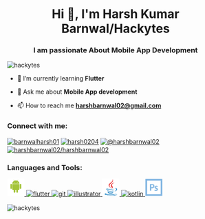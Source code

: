 <h1 align="center">Hi 👋, I'm Harsh Kumar Barnwal/Hackytes</h1>
<h3 align="center">I am passionate About Mobile App Development</h3>

<p align="left"> <img src="https://komarev.com/ghpvc/?username=hackytes&label=Profile%20views&color=0e75b6&style=flat" alt="hackytes" /> </p>

- 🌱 I’m currently learning **Flutter**

- 💬 Ask me about **Mobile App development**

- 📫 How to reach me **harshbarnwal02@gmail.com**

<h3 align="left">Connect with me:</h3>
<p align="left">
<a href="https://twitter.com/barnwalharsh01" target="blank"><img align="center" src="https://raw.githubusercontent.com/rahuldkjain/github-profile-readme-generator/master/src/images/icons/Social/twitter.svg" alt="barnwalharsh01" height="30" width="40" /></a>
<a href="https://www.codechef.com/users/harsh0204" target="blank"><img align="center" src="https://cdn.jsdelivr.net/npm/simple-icons@3.1.0/icons/codechef.svg" alt="harsh0204" height="30" width="40" /></a>
<a href="https://www.hackerrank.com/@harshbarnwal02" target="blank"><img align="center" src="https://raw.githubusercontent.com/rahuldkjain/github-profile-readme-generator/master/src/images/icons/Social/hackerrank.svg" alt="@harshbarnwal02" height="30" width="40" /></a>
<a href="https://auth.geeksforgeeks.org/user/harshbarnwal02/harshbarnwal02" target="blank"><img align="center" src="https://raw.githubusercontent.com/rahuldkjain/github-profile-readme-generator/master/src/images/icons/Social/geeks-for-geeks.svg" alt="harshbarnwal02/harshbarnwal02" height="30" width="40" /></a>
</p>

<h3 align="left">Languages and Tools:</h3>
<p align="left"> <a href="https://developer.android.com" target="_blank" rel="noreferrer"> <img src="https://raw.githubusercontent.com/devicons/devicon/master/icons/android/android-original-wordmark.svg" alt="android" width="40" height="40"/> </a> <a href="https://flutter.dev" target="_blank" rel="noreferrer"> <img src="https://www.vectorlogo.zone/logos/flutterio/flutterio-icon.svg" alt="flutter" width="40" height="40"/> </a> <a href="https://git-scm.com/" target="_blank" rel="noreferrer"> <img src="https://www.vectorlogo.zone/logos/git-scm/git-scm-icon.svg" alt="git" width="40" height="40"/> </a> <a href="https://www.adobe.com/in/products/illustrator.html" target="_blank" rel="noreferrer"> <img src="https://www.vectorlogo.zone/logos/adobe_illustrator/adobe_illustrator-icon.svg" alt="illustrator" width="40" height="40"/> </a> <a href="https://www.java.com" target="_blank" rel="noreferrer"> <img src="https://raw.githubusercontent.com/devicons/devicon/master/icons/java/java-original.svg" alt="java" width="40" height="40"/> </a> <a href="https://kotlinlang.org" target="_blank" rel="noreferrer"> <img src="https://www.vectorlogo.zone/logos/kotlinlang/kotlinlang-icon.svg" alt="kotlin" width="40" height="40"/> </a> <a href="https://www.photoshop.com/en" target="_blank" rel="noreferrer"> <img src="https://raw.githubusercontent.com/devicons/devicon/master/icons/photoshop/photoshop-line.svg" alt="photoshop" width="40" height="40"/> </a> </p>

<p><img align="center" src="https://github-readme-stats.vercel.app/api/top-langs?username=hackytes&show_icons=true&locale=en&layout=compact" alt="hackytes" /></p>

